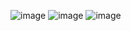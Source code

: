 ![image](https://user-images.githubusercontent.com/81692211/212070445-80a256c9-3c7f-410b-890d-b3fa628277f9.png)
![image](https://user-images.githubusercontent.com/81692211/212070492-666bfacf-fb7f-47c5-a295-8a83299653c1.png)
![image](https://user-images.githubusercontent.com/81692211/212072338-15c7aaf3-7bde-4bf6-b474-008f3e29e4ef.png)
